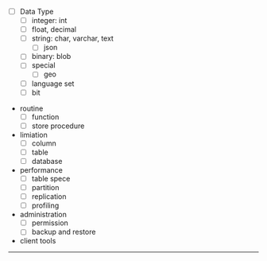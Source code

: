 

- [ ] Data Type
    - [ ] integer: int
    - [ ] float, decimal
    - [ ] string: char, varchar, text
        - [ ] json
    - [ ] binary: blob
    - [ ] special
        - [ ] geo
    - [ ] language set
    - [ ] bit
- routine
    - [ ] function
    - [ ] store procedure
- limiation
    - [ ] column
    - [ ] table
    - [ ] database
- performance
    - [ ] table spece
    - [ ] partition
    - [ ] replication
    - [ ] profiling
- administration
    - [ ] permission
    - [ ] backup and restore
- client tools


-----






